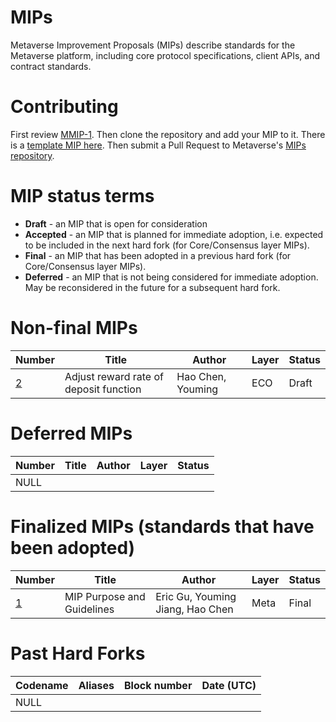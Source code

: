 # MIPs 
Metaverse Improvement Proposals (MIPs) describe standards for the Metaverse platform, including core protocol specifications, client APIs, and contract standards.

# Contributing
First review [MMIP-1](mips/blob/master/meta-mip/MMIP-1.md). Then clone the repository and add your MIP to it. There is a [template MIP here](mip-X.md). Then submit a Pull Request to Metaverse's [MIPs repository](https://github.com/mvs-org/mips).

# MIP status terms
* **Draft** - an MIP that is open for consideration
* **Accepted** - an MIP that is planned for immediate adoption, i.e. expected to be included in the next hard fork (for Core/Consensus layer MIPs).
* **Final** - an MIP that has been adopted in a previous hard fork (for Core/Consensus layer MIPs).
* **Deferred** - an MIP that is not being considered for immediate adoption. May be reconsidered in the future for a subsequent hard fork.

# Non-final MIPs
| Number                    | Title                                                   | Author                        | Layer     | Status     |
| ------------------------- | ------------------------------------------------------- | ----------------------------- | --------- | ---------- |
| [2](mips/mip-2.md)        |  Adjust reward rate of deposit function                 | Hao Chen, Youming   | ECO    | Draft      |

# Deferred MIPs
| Number                                             | Title                                                                                        | Author                                     | Layer      | Status   |
| -------------------------------------------------- | -------------------------------------------------------------------------------------------- | ------------------------------------------ | ---------- | -------- |
| NULL                                               |                                                                                              |                                            |            |          |

# Finalized MIPs (standards that have been adopted)
| Number                                             | Title                                                                                        | Author                                     | Layer      | Status   |
| -------------------------------------------------- | -------------------------------------------------------------------------------------------- | -------------------------------------------| ---------- | -------- |
| [1](mips/blob/master/meta-mip/MMIP-1.md)                                 | MIP Purpose and Guidelines                                                                  | Eric Gu, Youming Jiang, Hao Chen                      | Meta       | Final    |

# Past Hard Forks
| Codename                              | Aliases                     | Block number   | Date (UTC) |
|-------------------------------------- |---------------------------- |----------------|------------|
| NULL                                  |                             |                |            |
